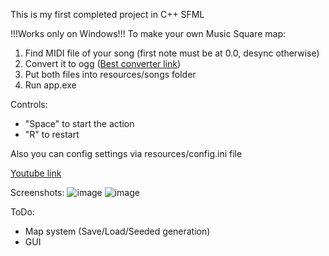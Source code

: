 This is my first completed project in C++ SFML

!!!Works only on Windows!!!
To make your own Music Square map:
1. Find MIDI file of your song (first note must be at 0.0, desync otherwise)
2. Convert it to ogg ([Best converter link](https://audio.online-convert.com/convert/midi-to-ogg))
3. Put both files into resources/songs folder
4. Run app.exe

Controls:
- "Space" to start the action
- "R" to restart

Also you can config settings via resources/config.ini file

[Youtube link](https://youtube.com/playlist?list=PLOMmUwR70NN4zn06itoo7_dtfwzlUZ1nF)

Screenshots:
![image](https://github.com/chu65536/Music-Square/assets/94391872/4ab138c6-07f3-4d4f-9163-6b9595869667)
![image](https://github.com/chu65536/Music-Square/assets/94391872/27416fad-fdbd-400d-9cdf-ff946238d480)

ToDo:
- Map system (Save/Load/Seeded generation)
- GUI



